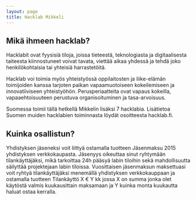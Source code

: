 ```yaml
---
layout: page
title: Hacklab Mikkeli
---
```


## Mikä ihmeen hacklab?

Hacklabit ovat fyysisiä tiloja, joissa tieteestä, teknologiasta ja digitaalisesta taiteesta kiinnostuneet voivat tavata, viettää aikaa yhdessä ja tehdä joko henkilökohtaisia tai yhteisiä harrastetöitä.

Hacklab voi toimia myös yhteistyössä oppilaitosten ja liike-elämän toimijoiden kanssa tarjoten paikan vapaamuotoiseen kokeilemiseen ja innovatiiviseen yhteistyöhön. Perusperiaatteita ovat vapaus kokeilla, vapaaehtoisuuteen perustuva organisoituminen ja tasa-arvoisuus.

Suomessa toimii tällä hetkellä Mikkelin lisäksi 7 hacklabia. Lisätietoa Suomen muiden hacklabien toiminnasta löydät osoitteesta hacklab.fi.

## Kuinka osallistun?

Yhdistyksen jäseneksi voit liittyä ostamalla tuotteen Jäsenmaksu 2015 yhdistyksen verkkokaupasta. Jäsenyys oikeuttaa sinut ryhtymään tilankäyttäjäksi, mikä tarkoittaa 24h pääsyä labin tiloihin sekä mahdollisuutta säilyttää projektejaan labin tiloissa. Vuosittaisen jäsenmaksun maksettuasi voit ryhtyä tilankäyttäjäksi menemällä yhdistyksen verkkokauppaan ja ostamalla tuotteen Tilankäyttö X € Y kk jossa X on summa jonka olet käytöstä valmis kuukausittain maksamaan ja Y kuinka monta kuukautta haluat ostaa kerralla.

